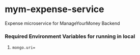 # mym-expense-service
Expense microservice for ManageYourMoney Backend

### Required Environment Variables for running in local

1. `mongo.uri=`
